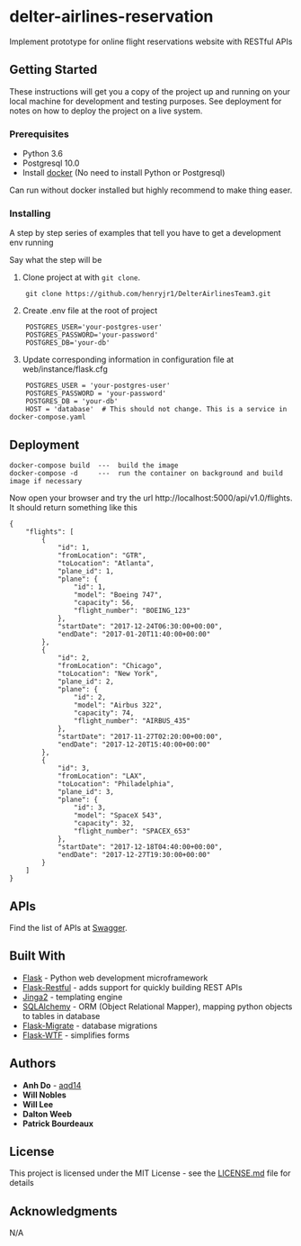 # delter-airlines-reservation
Implement prototype for online flight reservations website with RESTful APIs

## Getting Started

These instructions will get you a copy of the project up and running on your local machine for development and testing purposes. See deployment for notes on how to deploy the project on a live system.

### Prerequisites
* Python 3.6
* Postgresql 10.0
* Install [docker](https://docs.docker.com/engine/installation/) (No need to install Python or Postgresql)

Can run without docker installed but highly recommend to make thing easer.

### Installing

A step by step series of examples that tell you have to get a development env running

Say what the step will be

1. Clone project at with ```git clone```.
```
    git clone https://github.com/henryjr1/DelterAirlinesTeam3.git
```
2. Create .env file at the root of project

```
    POSTGRES_USER='your-postgres-user'
    POSTGRES_PASSWORD='your-password'
    POSTGRES_DB='your-db'
```

3. Update corresponding information in configuration file at web/instance/flask.cfg
```
    POSTGRES_USER = 'your-postgres-user'
    POSTGRES_PASSWORD = 'your-password'
    POSTGRES_DB = 'your-db'
    HOST = 'database'  # This should not change. This is a service in docker-compose.yaml
```

## Deployment
```
docker-compose build  ---  build the image
docker-compose -d     ---  run the container on background and build image if necessary
```

Now open your browser and try the url http://localhost:5000/api/v1.0/flights. It should return something like this
```
{
    "flights": [
        {
            "id": 1,
            "fromLocation": "GTR",
            "toLocation": "Atlanta",
            "plane_id": 1,
            "plane": {
                "id": 1,
                "model": "Boeing 747",
                "capacity": 56,
                "flight_number": "BOEING_123"
            },
            "startDate": "2017-12-24T06:30:00+00:00",
            "endDate": "2017-01-20T11:40:00+00:00"
        },
        {
            "id": 2,
            "fromLocation": "Chicago",
            "toLocation": "New York",
            "plane_id": 2,
            "plane": {
                "id": 2,
                "model": "Airbus 322",
                "capacity": 74,
                "flight_number": "AIRBUS_435"
            },
            "startDate": "2017-11-27T02:20:00+00:00",
            "endDate": "2017-12-20T15:40:00+00:00"
        },
        {
            "id": 3,
            "fromLocation": "LAX",
            "toLocation": "Philadelphia",
            "plane_id": 3,
            "plane": {
                "id": 3,
                "model": "SpaceX 543",
                "capacity": 32,
                "flight_number": "SPACEX_653"
            },
            "startDate": "2017-12-18T04:40:00+00:00",
            "endDate": "2017-12-27T19:30:00+00:00"
        }
    ]
}
```
## APIs
Find the list of APIs at [Swagger](https://app.swaggerhub.com/apis/DelterArlines/DelterAirlinesAPI/1.0.0).


## Built With
* [Flask](http://flask.pocoo.org/]) - Python web development microframework
* [Flask-Restful](https://flask-restful.readthedocs.io/en/latest/) - adds support for quickly building REST APIs
* [Jinga2](http://jinja.pocoo.org/docs/2.10/) - templating engine
* [SQLAlchemy](https://www.sqlalchemy.org/) - ORM (Object Relational Mapper), mapping python objects to tables in database
* [Flask-Migrate](https://flask-migrate.readthedocs.io/en/latest/) - database migrations
* [Flask-WTF](https://flask-wtf.readthedocs.io/en/stable/) - simplifies forms

## Authors

* **Anh Do** - [aqd14](https://github.com/aqd14)
* **Will Nobles**
* **Will Lee**
* **Dalton Weeb**
* **Patrick Bourdeaux**

## License

This project is licensed under the MIT License - see the [LICENSE.md](LICENSE.md) file for details

## Acknowledgments
N/A
